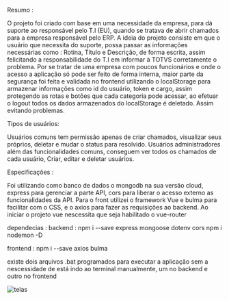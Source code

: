 Resumo : 

O projeto foi criado com base em uma necessidade da empresa, para dá suporte ao responsável pelo T.I (EU), quando se tratava de abrir chamados para
a empresa responsável pelo ERP.
A ideia do projeto consiste em que o usuário que necessita do suporte, possa passar as informações necessárias como :
Rotina, Título e Descrição, de forma escrita, assim felicitando a responsabilidade do T.I em informar à TOTVS corretamente o problema. 
Por se tratar de uma empresa com poucos funcionários e onde o acesso a aplicação só pode ser feito de forma interna, maior parte da segurança foi feita e validada no frontend utilizando o localStorage para armazenar informações como id do usuário, token e cargo, assim protegendo as rotas e botões que cada categoria pode acessar, ao efetuar o logout todos os dados armazenados do localStorage é deletado. Assim evitando problemas. 

Tipos de usuários: 

Usuários comuns tem permissão apenas de criar chamados, visualizar seus próprios, deletar e mudar o status para resolvido.
Usuários administradores além das funcionalidades comuns, conseguem ver todos os chamados de cada usuário, Criar, editar e deletar usuários.

Especificações : 

Foi utilizando como banco de dados o mongodb na sua versão cloud, express para gerenciar a parte API, cors para liberar o acesso externo as funcionalidades da API.
Para o front utilizei o framework Vue e bulma para facilitar com o CSS, e o axios para fazer as requisições ao backend.
Ao iniciar o projeto vue nescessita que seja habilitado o vue-router

dependecias : 
backend : 
npm i --save express mongoose dotenv cors
npm i nodemon -D

frontend :
npm i --save axios bulma

existe dois arquivos .bat programados para executar a aplicação sem a nescessidade de está indo ao terminal manualmente, um no backend e outro no frontend

![telas](https://user-images.githubusercontent.com/79750052/160145281-9733a167-71a0-4c6a-afe8-305ed4419c21.PNG)

